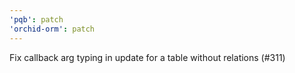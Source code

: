 ```yaml
---
'pqb': patch
'orchid-orm': patch
---
```


Fix callback arg typing in update for a table without relations (#311)
